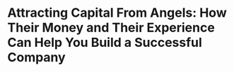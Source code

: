 # Attracting Capital From Angels: How Their Money and Their Experience Can Help You Build a Successful Company

## 

